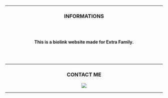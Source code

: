 -----

### <p align="center"> INFORMATIONS </p>

<br><br>
<p align="center">
<strong>
This is a biolink website made for Extra Family.
<br><br>
</p>
<br>
  
-----

### <p align="center"> CONTACT ME </p>

  <div align="center">
  <a href="https://discord.com/users/1078777985911496724" target="_blank">
  <img src="https://lanyard.cnrad.dev/api/1078777985911496724?borderRadius=5px&idleMessage=zzz&bg=a&animated=true"> 
  </a>
  </a> 
  </a> 
  </p>
    </div>

-----
